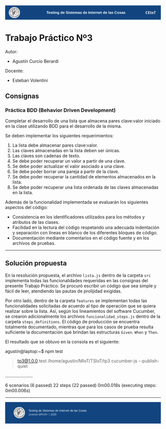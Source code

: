 ![header](doc/header.png)

# Trabajo Práctico Nº3

Autor:

* Agustín Curcio Berardi

Docente:

* Esteban Volentini

## Consignas

### Práctica BDD (Behavior Driven Development)

Completar el desarrollo de una lista que almacena pares clave:valor iniciado en la clase utilizando BDD para el desarrollo de la misma.

Se deben implementar los siguientes requerimientos:

1. La lista debe almacenar pares clave:valor.
2. Las claves almacenadas en la lista deben ser únicas.
3. Las claves son cadenas de texto.
4. Se debe poder recuperar un valor a partir de una clave.
5. Se debe poder actualizar el valor asociado a una clave.
6. Se debe poder borrar una pareja a partir de la clave.
7. Se debe poder recuperar la cantidad de elementos almacenados en la lista.
8. Se debe poder recuperar una lista ordenada de las claves almacenadas en la lista.

Además de la funcionalidad implementada se evaluarán los siguientes aspectos del código:

- Consistencia en los identificadores utilizados para los métodos y atributos de las clases.
- Facilidad en la lectura del código respetando una adecuada indentación y separación con líneas en blanco de los diferentes bloques de código.
- Documentación mediante comentarios en el código fuente y en los archivos de pruebas.

---

## Solución propuesta

En la resolución propuesta, el archivo `lista.js` dentro de la carpeta `src` implementa todas las funcionalidades requeridas en las consignas del presente Trabajo Práctico. Se procuró escribir un código que sea simple y fácil de leer, atendiendo las pautas de prolijidad exigidas.

Por otro lado, dentro de la carpeta `features` se implementan todas las funcionalidades solicitadas de acuerdo al tipo de operación que se quiera realizar sobre la lista. Así, según los lineamientos del software Cucumber, se crearon adicionalmente los archivos `funcionalidad_steps.js` dentro de la carpeta `steps_definitions`. El código de producción se encuentra totalmente documentado, mientras que para los casos de prueba resulta suficiente la documentación que brindan las estructuras `Given`. `When` y `Then`.

El resultado que se obtuvo en la consola es el siguiente:

agustin@laptop:~$ npm test

> tp3@1.0.0 test /home/agustin/MIoT/TSIoT/tp3
> cucumber-js --publish-quiet

......................

6 scenarios (6 passed)
22 steps (22 passed)
0m00.018s (executing steps: 0m00.006s)

---

![footer](doc/footer.png)
